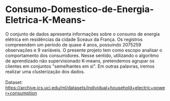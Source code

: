 # Consumo-Domestico-de-Energia-Eletrica-K-Means-

O conjunto de dados apresenta informações sobre o consumo de energia elétrica em residências da cidade Sceaux da França. Os registros compreendem um período de quase 4 anos, possuindo 2075259 observações e 9 variáveis. O presente projeto tem como escopo analisar o comportamento dos consumidores. Nesse sentido, utilizando o algoritmo de aprendizado não supervisionado K-means, pretendemos agrupar os clientes em conjuntos "semelhantes em si". Em outras palavras, iremos realizar uma clusterização dos dados.
<br>
<br>
Dataset: https://archive.ics.uci.edu/ml/datasets/individual+household+electric+power+consumption

